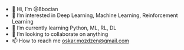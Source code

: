 - 👋 Hi, I’m @8bocian
- 👀 I’m interested in Deep Learning, Machine Learning, Reinforcement Learning
- 🌱 I’m currently learning Python, ML, RL, DL
- 💞️ I’m looking to collaborate on anything
- 📫 How to reach me oskar.mozdzen@gmail.com

<!---
8bocian/8bocian is a ✨ special ✨ repository because its `README.md` (this file) appears on your GitHub profile.
You can click the Preview link to take a look at your changes.
--->
